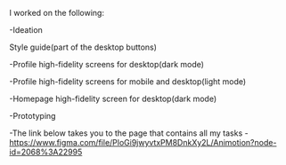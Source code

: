 I worked on the following:

-Ideation

Style guide(part of the desktop buttons)

-Profile high-fidelity screens for desktop(dark mode)

-Profile high-fidelity screens for mobile and desktop(light mode)

-Homepage high-fidelity screen for desktop(dark mode)

-Prototyping

-The link below takes you to the page that contains all my tasks
-https://www.figma.com/file/PloGi9jwyvtxPM8DnkXy2L/Animotion?node-id=2068%3A22995
